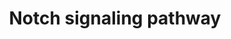---
annotations:
- id: PW:0000204
  parent: signaling pathway
  type: Pathway Ontology
  value: Notch signaling pathway
authors:
- 169.230.77.174
- MaintBot
- Thomas
- Ddigles
- Mkutmon
- Egonw
- Khanspers
- Eweitz
description: The Notch signaling pathway is an evolutionarily conserved, intercellular
  signaling mechanism essential for proper embryonic development in all metazoan organisms
  in the Animal kingdom. The Notch proteins (Notch1-Notch4 in vertebrates) are single-pass
  receptors that are activated by the Delta (or Delta-like) and Jagged/Serrate families
  of membrane-bound ligands. They are transported to the plasma membrane as cleaved,
  but otherwise intact polypeptides. Interaction with ligand leads to two additional
  proteolytic cleavages that liberate the Notch intracellular domain (NICD) from the
  plasma membrane. The NICD translocates to the nucleus, where it forms a complex
  with the DNA binding protein CSL, displacing a histone deacetylase (HDAc)-co-repressor
  (CoR) complex from CSL. Components of an activation complex, such as MAML1 and histone
  acetyltransferases (HATs), are recruited to the NICD-CSL complex, leading to the
  transcriptional activation of Notch target genes.
last-edited: 2022-05-18
organisms:
- Mus musculus
redirect_from:
- /index.php/Pathway:WP29
- /instance/WP29
- /instance/WP29_rr117922
revision: r117922
schema-jsonld:
- '@context': https://schema.org/
  '@id': https://wikipathways.github.io/pathways/WP29.html
  '@type': Dataset
  creator:
    '@type': Organization
    name: WikiPathways
  description: The Notch signaling pathway is an evolutionarily conserved, intercellular
    signaling mechanism essential for proper embryonic development in all metazoan
    organisms in the Animal kingdom. The Notch proteins (Notch1-Notch4 in vertebrates)
    are single-pass receptors that are activated by the Delta (or Delta-like) and
    Jagged/Serrate families of membrane-bound ligands. They are transported to the
    plasma membrane as cleaved, but otherwise intact polypeptides. Interaction with
    ligand leads to two additional proteolytic cleavages that liberate the Notch intracellular
    domain (NICD) from the plasma membrane. The NICD translocates to the nucleus,
    where it forms a complex with the DNA binding protein CSL, displacing a histone
    deacetylase (HDAc)-co-repressor (CoR) complex from CSL. Components of an activation
    complex, such as MAML1 and histone acetyltransferases (HATs), are recruited to
    the NICD-CSL complex, leading to the transcriptional activation of Notch target
    genes.
  keywords:
  - Adam17
  - Aph1a
  - Aph1b
  - CIR
  - Crebbp
  - Ctbp1
  - Ctbp2
  - Dll1
  - Dll3
  - Dll4
  - Dtx1
  - Dtx2
  - Dtx3
  - Dtx3l
  - Dtx4
  - Dvl1
  - Dvl2
  - Dvl3
  - GCN5L2
  - Hdac1
  - Hdac2
  - Hes1
  - Hes5
  - Jag1
  - Jag2
  - LOC330129
  - Lfng
  - Maml1
  - Maml3
  - Mfng
  - Ncor2
  - Ncstn
  - Notch1
  - Notch2
  - Notch3
  - Notch4
  - Numb
  - Numbl
  - PCAF
  - Psen1
  - Psen2
  - Ptcra
  - RBP-J
  - RBPSUHL
  - Rfng
  - SKIP
  - Tnf
  license: CC0
  name: Notch signaling pathway
seo: CreativeWork
title: Notch signaling pathway
wpid: WP29
---